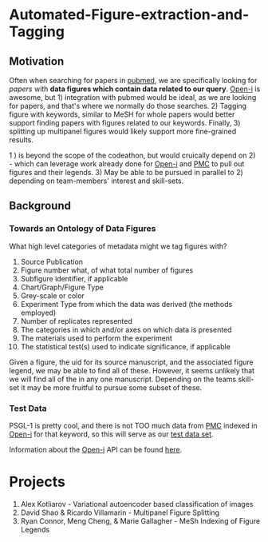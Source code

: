 # Automated-Figure-extraction-and-Tagging

## Motivation
Often when searching for papers in [pubmed](https://www.ncbi.nlm.nih.gov/pubmed/), we are specifically looking for *papers* with __data figures which contain data related to our query__. [Open-i](https://openi.nlm.nih.gov/) is awesome, but 1) integration with pubmed would be ideal, as we are looking for papers, and that's where we normally do those searches. 2) Tagging figure with keywords, similar to MeSH for whole papers would better support finding papers with figures related to our keywords. Finally, 3) splitting up multipanel figures would likely support more fine-grained results.

1 ) is beyond the scope of the codeathon, but would cruically depend on 2) - which can leverage work already done for [Open-i](https://openi.nlm.nih.gov/) and [PMC](https://www.ncbi.nlm.nih.gov/pmc/?) to pull out figures and their legends. 3) May be able to be pursued in parallel to 2) depending on team-members' interest and skill-sets.

## Background

### Towards an Ontology of Data Figures
What high level categories of metadata might we tag figures with?
1. Source Publication
2. Figure number what, of what total number of figures
3. Subfigure identifier, if applicable
4. Chart/Graph/Figure Type
5. Grey-scale or color
6. Experiment Type from which the data was derived (the methods employed)
7. Number of replicates represented
8. The categories in which and/or axes on which data is presented
9. The materials used to perform the experiment
10. The statistical test(s) used to indicate significance, if applicable

Given a figure, the uid for its source manuscript, and the associated figure legend, we may be able to find all of these. However, it seems unlikely that we will find all of the in any one manuscript. Depending on the teams skill-set it may be more fruitful to pursue some subset of these.

### Test Data
PSGL-1 is pretty cool, and there is not TOO much data from [PMC](https://www.ncbi.nlm.nih.gov/pmc/?) indexed in [Open-i](https://openi.nlm.nih.gov/) for that keyword, so this will serve as our [test data set](https://openi.nlm.nih.gov/gridquery?q=psgl-1%20OR%20sleplg&it=u,g,c,m,mc,p,ph,x&coll=pmc&vid=1&m=1&n=100).

Information about the [Open-i](https://openi.nlm.nih.gov/) API can be found [here](https://openi.nlm.nih.gov/services?it=xg#searchAPIUsingGET).

# Projects

1. Alex Kotliarov - Variational autoencoder based classification of images
2. David Shao & Ricardo Villamarin - Multipanel Figure Splitting
3. Ryan Connor, Meng Cheng, & Marie Gallagher - MeSh Indexing of Figure Legends
